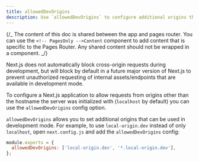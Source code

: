 ```yaml
---
title: allowedDevOrigins
description: Use `allowedDevOrigins` to configure additional origins that can request the dev server.
---
```


{/_ The content of this doc is shared between the app and pages router. You can use the `<!-- PagesOnly -->Content` component to add content that is specific to the Pages Router. Any shared content should not be wrapped in a component. _/}

Next.js does not automatically block cross-origin requests during development, but will block by default in a future major version of Next.js to prevent unauthorized requesting of internal assets/endpoints that are available in development mode.

To configure a Next.js application to allow requests from origins other than the hostname the server was initialized with (`localhost` by default) you can use the `allowedDevOrigins` config option.

`allowedDevOrigins` allows you to set additional origins that can be used in development mode. For example, to use `local-origin.dev` instead of only `localhost`, open `next.config.js` and add the `allowedDevOrigins` config:

```js filename="next.config.js"
module.exports = {
  allowedDevOrigins: ['local-origin.dev', '*.local-origin.dev'],
};
```

